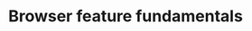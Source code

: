 ---
title: Browser feature fundamentals
description: Learn how browsers develop web platform features and usher them through the standards process.
hosts:
  - samdutton
  - rowan_m
primary_host:
  - rowan_m
event_date: 2022-08-11
audio: tbd
tags: twitter-space
permalink: false
---